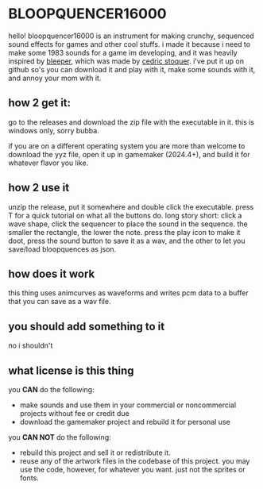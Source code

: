 # BLOOPQUENCER16000

hello! bloopquencer16000 is an instrument for making crunchy, sequenced sound effects for games and other cool stuffs. i made it because i need to make some 1983 sounds for a game im developing, and it was heavily inspired by [bleeper](https://pixwlk.itch.io/bleeper), which was made by [cedric stoquer](https://pixwlk.itch.io). i've put it up on github so's you can download it and play with it, make some sounds with it, and annoy your mom with it.

## how 2 get it:

go  to the  releases and  download the  zip file with the executable in it. this is windows only, sorry bubba.

if you are on a different operating system you are more than welcome to download the yyz file, open it up in gamemaker (2024.4+), and build it for whatever flavor you like.

## how 2 use it

unzip the release, put it somewhere and double click the executable. press T for a quick tutorial on what all the buttons do. long story short: click a wave shape, click the sequencer to place the sound in the sequence. the smaller the rectangle, the lower the note. press the play icon to make it doot, press the sound button to save it as a wav, and  the other to let you save/load bloopquences as json.

## how does it work

this thing uses animcurves as waveforms and writes pcm data to a buffer that you can save as a wav file.

## you should add something to it

no i shouldn't 

## what license is this thing

you **CAN** do the following:

- make sounds and use them in your commercial or noncommercial projects without fee or credit due
- download the gamemaker project and rebuild it for personal use 

you **CAN NOT** do the following:

- rebuild this project and sell it or redistribute it.
- reuse any of the artwork files in the codebase of this project. you may use the code, however, for whatever you want. just not the sprites or fonts.